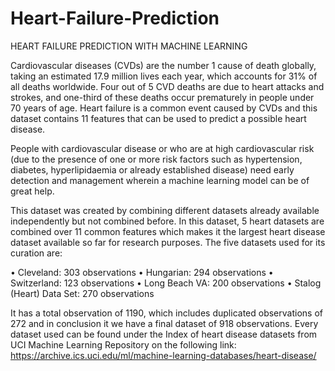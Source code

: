 # Heart-Failure-Prediction
HEART FAILURE PREDICTION WITH MACHINE LEARNING

Cardiovascular diseases (CVDs) are the number 1 cause of death globally, taking an estimated 17.9 million lives each year, which accounts for 31% of all deaths worldwide. Four out of 5 CVD deaths are due to heart attacks and strokes, and one-third of these deaths occur prematurely in people under 70 years of age. Heart failure is a common event caused by CVDs and this dataset contains 11 features that can be used to predict a possible heart disease.

People with cardiovascular disease or who are at high cardiovascular risk (due to the presence of one or more risk factors such as hypertension, diabetes, hyperlipidaemia or already established disease) need early detection and management wherein a machine learning model can be of great help.

This dataset was created by combining different datasets already available independently but not combined before. In this dataset, 5 heart datasets are combined over 11 common features which makes it the largest heart disease dataset available so far for research purposes. The five datasets used for its curation are:

  •	Cleveland: 303 observations
  •	Hungarian: 294 observations
  •	Switzerland: 123 observations
  •	Long Beach VA: 200 observations
  •	Stalog (Heart) Data Set: 270 observations

It has a total observation of 1190, which includes duplicated observations of 272 and in conclusion it we have a final dataset of 918 observations.
Every dataset used can be found under the Index of heart disease datasets from UCI Machine Learning Repository on the following link: https://archive.ics.uci.edu/ml/machine-learning-databases/heart-disease/
